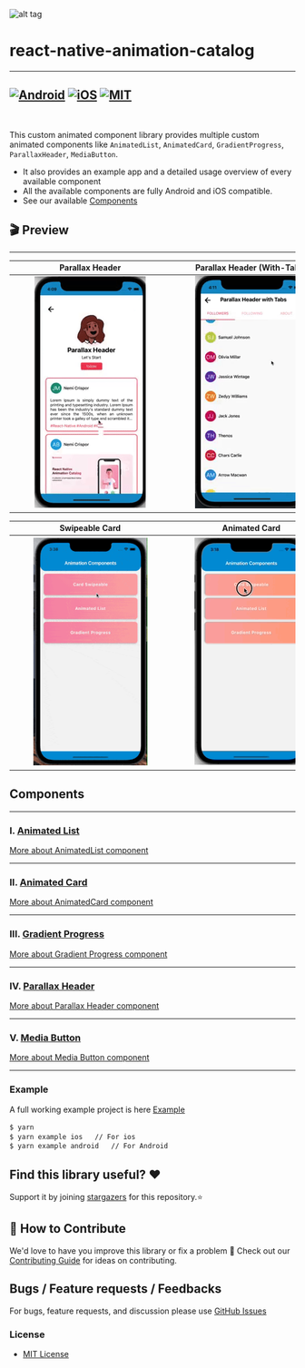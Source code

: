![alt tag](./assets/react-native-animations.gif)

# react-native-animation-catalog

---

## [![Android](https://img.shields.io/badge/Platform-Android-green?logo=android)](https://www.android.com) [![iOS](https://img.shields.io/badge/Platform-iOS-green?logo=apple)](https://developer.apple.com/ios) [![MIT](https://img.shields.io/badge/License-MIT-green)](https://opensource.org/licenses/MIT)

<br>

This custom animated component library provides multiple custom animated components like `AnimatedList`, `AnimatedCard`, `GradientProgress`, `ParallaxHeader`, `MediaButton`.

- It also provides an example app and a detailed usage overview of every available component
- All the available components are fully Android and iOS compatible.
- See our available <a href="#Components">Components</a>

## 🎬 Preview

---

|   <div style="width:270px"></div>Parallax Header   | <div style="width:270px"></div>Parallax Header (With-Tabs) | <div style="width:270px"></div>AnimatedList |
| :------------------------------------------------: | :--------------------------------------------------------: | :-----------------------------------------: |
| ![alt tag](./assets/ParallaxHeaderWithoutTabs.gif) |        ![alt tag](./assets/ParallaxHeaderTabs.gif)         | ![alt_tag](./assets/animatedFadeUpDown.gif) |

| <div style="width:270px"></div>Swipeable Card | <div style="width:270px"></div>Animated Card | <div style="width:270px"></div>Media Button |
| :-------------------------------------------: | :----------------------------------------: | :-----------------------------------------: |
|    ![alt tag](./assets/CardSwipeable.gif)     |     ![alt tag](./assets/LeftSide.gif)      |    ![alt_tag](./assets/MediaButton.gif)     |

## Components

---

### Ⅰ. [Animated List](./src/components/AnimatedList)

[More about AnimatedList component](./src/components/AnimatedList/README.md)

---

### ⅠI. [Animated Card](./src/components/CardSwipeable)

[More about AnimatedCard component](./src/components/CardSwipeable/README.md)

---

### ⅠII. [Gradient Progress](./src/components/GradientProgress)

[More about Gradient Progress component](./src/components/GradientProgress/README.md)

---

### ⅠV. [Parallax Header](./src/components/ParallaxHeader)

[More about Parallax Header component](./src/components/ParallaxHeader/README.md)

---

### V. [Media Button](./src/components/MediaButton)

[More about Media Button component](./src/components/MediaButton/README.md)

---

### Example

A full working example project is here [Example](./example/)

```sh
$ yarn
$ yarn example ios   // For ios
$ yarn example android   // For Android
```

## Find this library useful? ❤️

Support it by joining [stargazers](https://github.com/SimformSolutionsPvtLtd/react-native-animation-catalog/stargazers) for this repository.⭐

## 🤝 How to Contribute

We'd love to have you improve this library or fix a problem 💪
Check out our [Contributing Guide](CONTRIBUTING.md) for ideas on contributing.

## Bugs / Feature requests / Feedbacks

For bugs, feature requests, and discussion please use [GitHub Issues](https://github.com/SimformSolutionsPvtLtd/react-native-animation-catalog/issues)

### License

- [MIT License](./LICENSE)
